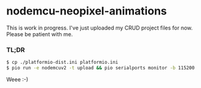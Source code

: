 # nodemcu-neopixel-animations

This is work in progress. I've just uploaded my CRUD project files for now. Please be patient with me.


### TL;DR
```bash
$ cp ./platformio-dist.ini platformio.ini
$ pio run -e nodemcuv2 -t upload && pio serialports monitor -b 115200
```

Weee :-)
